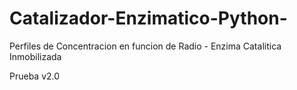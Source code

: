 # Catalizador-Enzimatico-Python-
Perfiles de Concentracion en funcion de Radio - Enzima Catalitica Inmobilizada

Prueba v2.0
